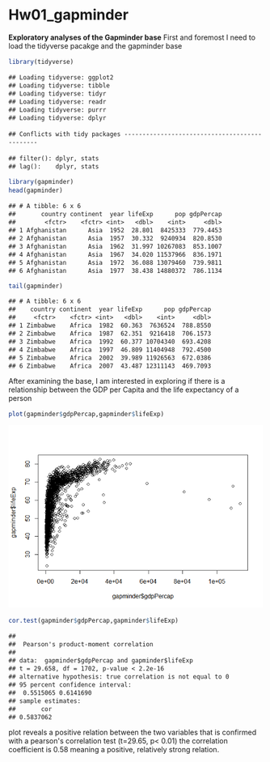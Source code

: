 Hw01\_gapminder
================

**Exploratory analyses of the Gapminder base**
First and foremost I need to load the tidyverse pacakge and the gapminder base

``` r
library(tidyverse)
```

    ## Loading tidyverse: ggplot2
    ## Loading tidyverse: tibble
    ## Loading tidyverse: tidyr
    ## Loading tidyverse: readr
    ## Loading tidyverse: purrr
    ## Loading tidyverse: dplyr

    ## Conflicts with tidy packages ----------------------------------------------

    ## filter(): dplyr, stats
    ## lag():    dplyr, stats

``` r
library(gapminder)
head(gapminder)
```

    ## # A tibble: 6 x 6
    ##       country continent  year lifeExp      pop gdpPercap
    ##        <fctr>    <fctr> <int>   <dbl>    <int>     <dbl>
    ## 1 Afghanistan      Asia  1952  28.801  8425333  779.4453
    ## 2 Afghanistan      Asia  1957  30.332  9240934  820.8530
    ## 3 Afghanistan      Asia  1962  31.997 10267083  853.1007
    ## 4 Afghanistan      Asia  1967  34.020 11537966  836.1971
    ## 5 Afghanistan      Asia  1972  36.088 13079460  739.9811
    ## 6 Afghanistan      Asia  1977  38.438 14880372  786.1134

``` r
tail(gapminder)
```

    ## # A tibble: 6 x 6
    ##    country continent  year lifeExp      pop gdpPercap
    ##     <fctr>    <fctr> <int>   <dbl>    <int>     <dbl>
    ## 1 Zimbabwe    Africa  1982  60.363  7636524  788.8550
    ## 2 Zimbabwe    Africa  1987  62.351  9216418  706.1573
    ## 3 Zimbabwe    Africa  1992  60.377 10704340  693.4208
    ## 4 Zimbabwe    Africa  1997  46.809 11404948  792.4500
    ## 5 Zimbabwe    Africa  2002  39.989 11926563  672.0386
    ## 6 Zimbabwe    Africa  2007  43.487 12311143  469.7093

After examining the base, I am interested in exploring if there is a relationship between the GDP per Capita and the life expectancy of a person

``` r
plot(gapminder$gdpPercap,gapminder$lifeExp)
```

![](hw01_gapminder_files/figure-markdown_github-ascii_identifiers/unnamed-chunk-2-1.png)

``` r
cor.test(gapminder$gdpPercap,gapminder$lifeExp)
```

    ## 
    ##  Pearson's product-moment correlation
    ## 
    ## data:  gapminder$gdpPercap and gapminder$lifeExp
    ## t = 29.658, df = 1702, p-value < 2.2e-16
    ## alternative hypothesis: true correlation is not equal to 0
    ## 95 percent confidence interval:
    ##  0.5515065 0.6141690
    ## sample estimates:
    ##       cor 
    ## 0.5837062

plot reveals a positive relation between the two variables that is confirmed with a pearson's correlation test (t=29.65, p&lt; 0.01) the correlation coefficient is 0.58 meaning a positive, relatively strong relation.
